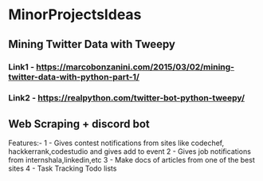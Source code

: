 # MinorProjectsIdeas

## Mining Twitter Data with Tweepy
### Link1 - https://marcobonzanini.com/2015/03/02/mining-twitter-data-with-python-part-1/
### Link2 - https://realpython.com/twitter-bot-python-tweepy/

## Web Scraping + discord bot
Features:-
1 - Gives contest notifications from sites like codechef, hackkerrank,codestudio and gives add to event 
2 - Gives job notifications from internshala,linkedin,etc
3 - Make docs of articles from one of the best sites
4 - Task Tracking Todo lists




